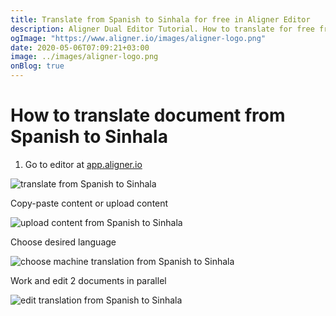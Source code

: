 ```yaml
---
title: Translate from Spanish to Sinhala for free in Aligner Editor
description: Aligner Dual Editor Tutorial. How to translate for free from Spanish to Sinhala. Aligner is multilingual document management platform. 
ogImage: "https://www.aligner.io/images/aligner-logo.png"
date: 2020-05-06T07:09:21+03:00
image: ../images/aligner-logo.png
onBlog: true
---
```


# How to translate document from Spanish to Sinhala

1. Go to editor at [app.aligner.io](https://app.aligner.io "Aligner App web page")

![translate from Spanish to Sinhala](../aligner-blank-editor.png "translate from Spanish to Sinhala")

Copy-paste content or upload content

![upload content from Spanish to Sinhala](../aligner-uploaded-document.png "upload content from Spanish to Sinhala")

Choose desired language

![choose machine translation from Spanish to Sinhala](../aligner-language-dropdown.png "choose machine translation from Spanish to Sinhala")

Work and edit 2 documents in parallel

![edit translation from Spanish to Sinhala](../aligner-double-sitded-editor.png "edit translation from Spanish to Sinhala")

